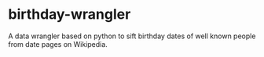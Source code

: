 # birthday-wrangler
A data wrangler based on python to sift birthday dates of well known people from date pages on Wikipedia.
